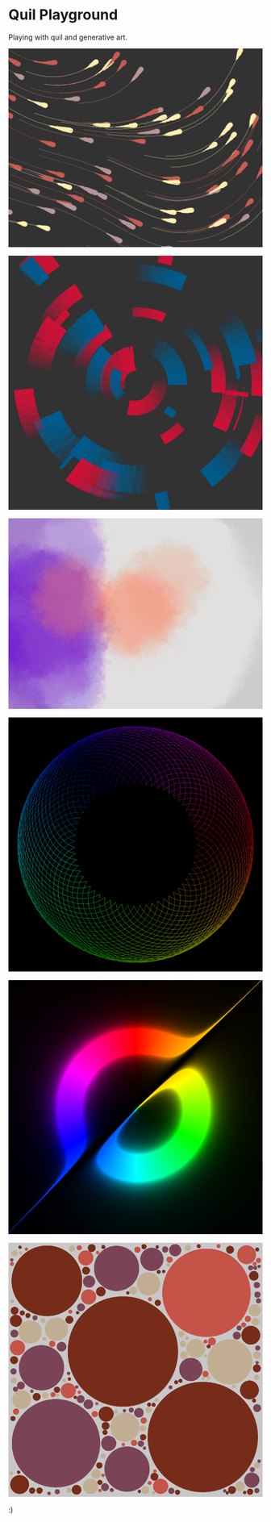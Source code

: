 # Quil Playground

Playing with quil and generative art.

![Raindrops](out/raindrops_34df5.png)

![Circles](out/circles_ef4e2.png)

![Watercolor](out/watercolor_5ec75.png)

![Spyrograph](out/roulette_4dd7e.png)

![Blackhole](out/horizon_hsv_hard.png)

![Circlepacking](out/circles_packs_d491f.png)

:)
